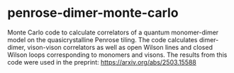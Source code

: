 # penrose-dimer-monte-carlo
Monte Carlo code to calculate correlators of a quantum monomer-dimer model on the quasicrystalline Penrose tiling. The code calculates dimer-dimer, vison-vison correlators as well as open Wilson lines and closed Wilson loops corresponding to monomers and visons. The results from this code were used in the preprint: https://arxiv.org/abs/2503.15588
